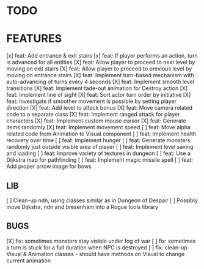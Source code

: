 # TODO

# FEATURES

[x] feat: Add entrance & exit stairs
[x] feat: If player performs an action, turn is advanced for all entities
[X] feat: Allow player to proceed to next level by moving on exit stairs
[X] feat: Allow player to proceed to previous level by moving on entrance stairs
[X] feat: Implement turn-based mechanism with auto-advancing of turns every 4 seconds
[X] feat: Implement smooth level transitions
[X] feat: Implement fade-out animation for Destroy action
[X] feat: Implement line of sight
[X] feat: Sort actor turn order by initiative
[X] feat: Investigate if smoother movement is possible by setting player direction
[X] feat: Add level to attack bonus
[X] feat: Move camera related code to a separate class
[X] feat: Implement ranged attack for player characters
[X] feat: Implement custom mouse cursor
[X] feat: Generate items randomly 
[X] feat: Implement movement speed
[ ] feat: Move alpha related code from Animation to Visual component
[ ] feat: Implement health recovery over time
[ ] feat: Implement hunger
[ ] feat: Generate monsters randomly just outside visible area of player
[ ] feat: Implement level saving and loading
[ ] feat: Improve variety of textures in dungeon
[ ] feat: Use a Dijkstra map for pathfinding
[ ] feat: Implement magic missile spell
[ ] feat: Add proper arrow image for bows 

## LIB

[ ] Clean-up ndn, using classes similar as in Dungeon of Despair
[ ] Possibly move Dijkstra, ndn and bresenham into a Rogue tools library

## BUGS 

[X] fix: sometimes monsters stay visible under fog of war
[ ] fix: sometimes a turn is stuck for a full duration when NPC is destroyed
[ ] fix: clean-up Visual & Animation classes - should have methods on Visual to change current animation
